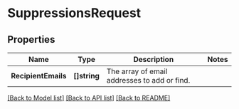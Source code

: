 # SuppressionsRequest

## Properties

Name | Type | Description | Notes
------------ | ------------- | ------------- | -------------
**RecipientEmails** | **[]string** | The array of email addresses to add or find. |

[[Back to Model list]](../README.md#documentation-for-models) [[Back to API list]](../README.md#documentation-for-api-endpoints) [[Back to README]](../README.md)


